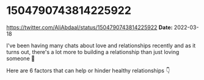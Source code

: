 # 1504790743814225922
https://twitter.com/AliAbdaal/status/1504790743814225922
**Date:** 2022-03-18

I've been having many chats about love and relationships recently and as it turns out, there's a lot more to building a relationship than just loving someone 😬

Here are 6 factors that can help or hinder healthy relationships 👇
